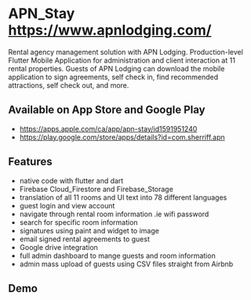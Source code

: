 # APN_Stay https://www.apnlodging.com/
Rental agency management solution with APN Lodging. Production-level Flutter Mobile Application for administration and client interaction at 11 rental properties. Guests of APN Lodging can download the mobile application to sign agreements, self check in, find recommended attractions, self check out, and more.
## Available on App Store and Google Play
* https://apps.apple.com/ca/app/apn-stay/id1591951240
* https://play.google.com/store/apps/details?id=com.sherriff.apn
## Features
* native code with flutter and dart
* Firebase Cloud_Firestore and Firebase_Storage 
* translation of all 11 rooms and UI text into 78 different languages
* guest login and view account
* navigate through rental room information .ie wifi password
* search for specific room information
* signatures using paint and widget to image
* email signed rental agreements to guest
* Google drive integration
* full admin dashboard to mange guests and room information
* admin mass upload of guests using CSV files straight from Airbnb
## Demo 

